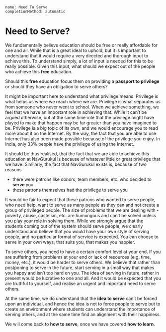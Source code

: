 ```ngMeta
name: Need To Serve
completionMethod: automatic
```

# Need to Serve?

We fundamentally believe education should be free or really affordable for one and all. While that is a great ideal to uphold, but it is important to understand that it would require a very directed and thorough input to achieve this. To understand simply, a lot of input is needed for this to be really possible. Given this input, what should we expect out of the people who achieve this **free** education.

Should this **free** education focus them on providing a **passport to privilege** or should they  have an obligation to serve others?

It might be important here to understand what privilege means. Privilege is what helps us where we reach where we are. Privilege is what separates us from someone who never went to school. When we achieve something, we feel that we have an important role in achieving that. While it can’t be argued otherwise, but at the same time role that the privilege might have played to make that happen may be far greater than you have imagined to be. Privilege is a big topic of its own, and we would encourage you to read more about it on the Internet. By the way, the fact that you are able to use Internet has also been made possible because of the privilege you enjoy. In India, only 33% people have the privilege of using the Internet.

It should be thus realised, that the fact that we are able to achieve this education at NavGurukul is because of whatever little or great privilege that we have. Similarly, the fact that NavGurukul exists is, because of two reasons
- there were patrons like donors, team members, etc. who decided to **serve** you
- these patrons themselves had the privilege to serve you

It would be fair to expect that these patrons who wanted to serve people, who need help, want to serve as many people as they can and not create a group of privileged people. The size of problems that we are dealing with - poverty, abuse, casteism, etc. are humongous and can’t be solved unless you play your role in solving them. While we strongly argue that the students coming out of the system should serve people, we clearly understand and believe that you would have your own style of serving people, and no particular format of service is expected. You can choose to serve in your own ways, that suits you, that makes you happier.

To serve others, you need to have a certain comfort level at your end. If you are suffering from problems at your end or lack of resources (e.g. time, money, etc.), it would be harder to serve others. We believe that rather than postponing to serve in the future, start serving in a small way that makes you happy and isn’t too hard on you. The idea of serving in future, rather in present would be lucrative to one and all. And it would be expected that you are truthful to yourself, and realise an urgent and important need to serve others.

At the same time, we do understand that the **idea to serve** can’t be forced upon an individual, and hence the idea is not to force people to serve but to create an environment where students can understand the importance of serving others, and at the same time find an alignment with their happiness.

We will come back to **how to serve**, once we have covered **how to learn**.